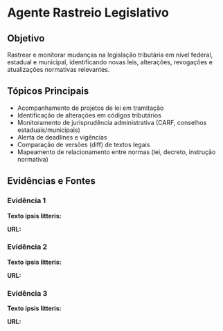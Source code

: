 # Agente Rastreio Legislativo

## Objetivo
Rastrear e monitorar mudanças na legislação tributária em nível federal, estadual e municipal, identificando novas leis, alterações, revogações e atualizações normativas relevantes.

## Tópicos Principais
- Acompanhamento de projetos de lei em tramitação
- Identificação de alterações em códigos tributários
- Monitoramento de jurisprudência administrativa (CARF, conselhos estaduais/municipais)
- Alerta de deadlines e vigências
- Comparação de versões (diff) de textos legais
- Mapeamento de relacionamento entre normas (lei, decreto, instrução normativa)

## Evidências e Fontes
### Evidência 1
**Texto ipsis litteris:**


**URL:**


### Evidência 2
**Texto ipsis litteris:**


**URL:**


### Evidência 3
**Texto ipsis litteris:**


**URL:**
